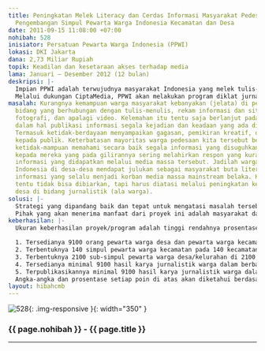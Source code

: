 ```yaml
---
title: Peningkatan Melek Literacy dan Cerdas Informasi Masyarakat Pedesaan melalui
  Pengembangan Simpul Pewarta Warga Indonesia Kecamatan dan Desa
date: 2011-09-15 11:08:00 +07:00
nohibah: 528
inisiator: Persatuan Pewarta Warga Indonesia (PPWI)
lokasi: DKI Jakarta
dana: 2,73 Miliar Rupiah
topik: Keadilan dan kesetaraan akses terhadap media
lama: Januari – Desember 2012 (12 bulan)
deskripsi: |-
  Impian PPWI adalah terwujudnya masyarakat Indonesia yang melek tulis-baca secara aktif-kreatif, menjadikan kegiatan baca-tulis sebagai kesehariannya, komunis warga yang mampu membaca keadaan sekitar dan merekamnya dalam berbagai bentuk yang mereka dapat lakukan, termasuk menggunakan berbagai peralatan teknologi informasi. Untuk itu, warga perlu dilibatkan secara teknis masuk ke dalam dunia jurnalistik yang mengharuskan setiap aktivis-jurnalis bergiat menekuni dunia membaca, menulis, menyebarkan informasi/gagasan, dan merespon setiap feed-back dengan cerdas-kreatif menggunakan nalar. PPWI sejak awal dengan segala keterbatasannya mendorong percepatan melek literacy, melek media, dan cerdas informasi melalui diklat jurnalistik, tulis-menulis, fotografi, video, dll. Sayangnya, sasaran baru sebatas komunitas yang mudah dijangkau seperti kampus/sekolah, komunitas tertentu, dan dinas/instansi.
  Melalui dukungan CiptaMedia, PPWI akan melakukan program diklat jurnalistik warga kepada warga desa/kelurahan dan membentuk simpul-simpul pewarta warga di setiap kecamatan dan desa sasaran. Kemampuan jurnalistik akan menjadi bekal dalam melakukan aktivitas mengumpulkan, menyimpan, mengolah/menganalisa, dan mempublikasikan informasi dari kecamatan/desa tempat domisili warga. Selanjutnya, dibentuk simpul dan sub-simpul yang akan menjadi jalur komunikasi dan koordinasi lanjutan bagi setiap pewarta warga kecamatan/desa. Monitoring, evaluasi, dan bimbingan akan dilakukan terus-menerus secara berjenjang oleh pengurus PPWI di tingkat kabupaten/kota, provinsi, dan nasional, agar proses melek literacy dan cerdas informasi dapat menular ke desa yang belum tersentuh program ini.
masalah: Kurangnya kemampuan warga masyarakat kebanyakan (jelata) di pedesaan dalam
  bidang yang berhubungan dengan tulis-menulis, rekam informasi dan situasi lingkungan,
  fotografi, dan apalagi video. Kelemahan itu tentu saja berlanjut pada ketidak-mampuan
  dalam hal publikasi informasi segala kejadian dan keadaan yang ada di sekitarnya.
  Termasuk ketidak-berdayaan menyampaikan gagasan, pemikiran kreatif, dan usulan solusi
  kepada publik. Keterbatasan mayoritas warga pedesaan kita tersebut berkorelasi terhadap
  ketidak-mampuan memahami secara baik segala informasi yang disuguhkan media massa
  kepada mereka yang pada gilirannya sering melahirkan respon yang kurang tepat terhadap
  informasi yang didapatkan melalui media massa tersebut. Jadilah warga masyarakat
  Indonesia di desa-desa mendapat julukan sebagai masyarakat buta literacy dan buta
  informasi yang selalu menjadi korban media massa mainstream belaka. Kondisi ini
  tentu tidak bisa dibiarkan, tapi harus diatasi melalui peningkatan kemampuan warga
  desa di bidang jurnalistik (ala warga).
solusi: |-
  Strategi yang dipandang baik dan tepat untuk mengatasi masalah tersebut di atas adalah dengan melibatkan warga desa dalam kegiatan jurnalistik ala pewarta warga yang tidak perlu harus meninggalkan pekerjaan utamanya, dan menjadi wartawan. Untuk itu, kita perlu membuka akses langsung masyarakat desa ke dalam dunia jurnalisme, mengajak mereka memasuki dunia publikasi media massa secara aktif di sela-sela aktivitas utama mereka sehari-hari. Secara teknis, perlu dilakukan pendidikan dan latihan (diklat) jurnalistik bagi warga desa agar mereka trampil mengumpulkan, menyimpan, mengolah/mengalisis, dan mempublikasikan informasi yang ada di sekelilingnya. Untuk memelihara dan mengembangkan kegiatan jurnalistik warga desa dan terbina dengan baik, penting sekali dibentuk simpul-simpul pewarta warga desa dan kecamatan yang anggota awal diisi oleh peserta diklat.
  Pihak yang akan menerima manfaat dari proyek ini adalah masyarakat dari berbagai lapisan pedesaan/kelurahan di daerah-daerah. Secara khusus, mereka yang dapat memperoleh manfaat langsung berjumlah 9100 orang, yang terdiri atas 7000 orang pewarta desa/kelurahan (sub-simpul desa/kelurahan) dan 2100 orang pewarta kecamatan (simpul kecamatan) di 1400 desa/kelurahan dan 140 kecamatan pada 28 kabupaten/kota yang sudah terdapat kepengurusan DPC/DPD PPWI-nya saat ini.
keberhasilan: |-
  Ukuran keberhasilan proyek/program adalah tinggi rendahnya prosentase dari angka yang dicapai pada setiap 5 poin berikut:

  1. Tersedianya 9100 orang pewarta warga desa dan pewarta warga kecamatan yang memiliki kemampuan dasar jurnalistik yang dalam kesehariannya dapat melakukan kegiatan : mengumpulkan, menyimpan, mengolah/menganalisa, dan mempublikasikan informasi ala jurnalis masyarakat melalui berbagai sarana, fasilitas, dan media yang ada.
  2. Terbentuknya 140 simpul pewarta warga kecamatan pada 140 kecamatan sasaran program yang dikelola oleh 15 pewarta warga yang sudah dilatih di setiap kecamatan.
  3. Terbentuknya 2100 sub-simpul pewarta warga desa/kelurahan di 2100 desa sasaran program yang dikelola oleh 5 pewarta warga yang sudah dilatih di setiap desa.
  4. Tersedianya minimal 9100 hasil karya jurnalistik warga dalam berbagai bentuk (tulisan, rekaman, foto, video, dan lain-lain) dari setiap pewarta warga yang sudah dilatih setiap minggu, dengan asumsi setiap pewarta warga desa dan kecamatan menghasilkan 1 hasil karya.
  5. Terpublikasikannya minimal 9100 hasil karya jurnalistik warga dalam berbagai bentuk (tulisan, rekaman, foto, video, dan lain-lain) dari setiap pewarta warga yang sudah dilatih setiap minggu, dengan asumsi setiap pewarta warga desa dan kecamatan menghasilkan 1 hasil karya.
  Angka-angka dan prosentase setiap poin di atas akan diketahui berdasarkan hasil monitoring dan evaluasi mingguan yang akan dilakukan secara berjenjang oleh DPC, DPD, dan DPN PPWI secara terus-menerus.
layout: hibahcmb
---
```


![528](/static/img/hibahcmb/528.png){: .img-responsive }{: width="350" }

### {{ page.nohibah }} - {{ page.title }}

---
